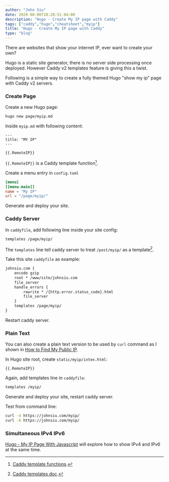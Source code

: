 ```yaml
---
author: "John Siu"
date: 2020-08-06T18:28:51-04:00
description: "Hugo - Create My IP page with Caddy"
tags: ["caddy","hugo","cheatsheet","myip"]
title: "Hugo - Create My IP page with Caddy"
type: "blog"
---
```

There are websites that show your internet IP, ever want to create your own?
<!--more-->
Hugo is a static site generator, there is no server side processing once deployed. However Caddy v2 templates feature is giving this a twist.

Following is a simple way to create a fully themed Hugo "show my ip" page with Caddy v2 servers.

### Create Page

Create a new Hugo page:

```sh
hugo new page/myip.md
```

Inside `myip.md` with following content:

```Handlebars
---
title: "MY IP"
---

{{.RemoteIP}}
```

`{{.RemoteIP}}` is a Caddy template function[^1].

Create a menu entry in `config.toml`

```toml
[menu]
[[menu.main]]
name = "My IP"
url = "/page/myip/"
```

Generate and deploy your site.

### Caddy Server

In `caddyfile`, add following line inside your site config:

```apache
templates /page/myip/
```

The `templates` line tell caddy server to treat `/post/myip/` as a template[^2].

Take this site `caddyfile` as example:

```apache
johnsiu.com {
	encode gzip
	root * /www/site/johnsiu.com
	file_server
	handle_errors {
		rewrite * /{http.error.status_code}.html
		file_server
	}
	templates /page/myip/
}
```

Restart caddy server.

### Plain Text

You can also create a plain text version to be used by `curl` command as I shown in [How to Find My Public IP](/blog/my-ip/).

In Hugo site root, create `static/myip/intex.html`:

```Handlebars
{{.RemoteIP}}
```

Again, add templates line in `caddyfile`:

```apache
templates /myip/
```

Generate and deploy your site, restart caddy server.

Test from command line:

```sh
curl -4 https://johnsiu.com/myip/
curl -6 https://johnsiu.com/myip/
```

### Simultaneous IPv4 IPv6

[Hugo - My IP Page With Javascript](/blog/hugo-caddy-myip-js/) will explore how to show IPv4 and IPv6 at the same time.

[^1]: [Caddy template functions](//caddyserver.com/docs/modules/http.handlers.templates).
[^2]: [Caddy templates doc](//caddyserver.com/docs/caddyfile/directives/templates#templates).